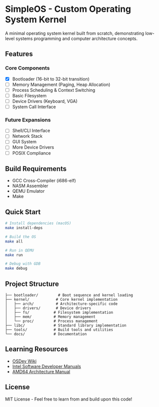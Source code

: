 # SimpleOS - Custom Operating System Kernel

A minimal operating system kernel built from scratch, demonstrating low-level systems programming and computer architecture concepts.

## Features

### Core Components
- [x] Bootloader (16-bit to 32-bit transition)
- [ ] Memory Management (Paging, Heap Allocation)
- [ ] Process Scheduling & Context Switching
- [ ] Basic Filesystem
- [ ] Device Drivers (Keyboard, VGA)
- [ ] System Call Interface

### Future Expansions
- [ ] Shell/CLI Interface
- [ ] Network Stack
- [ ] GUI System
- [ ] More Device Drivers
- [ ] POSIX Compliance

## Build Requirements

- GCC Cross-Compiler (i686-elf)
- NASM Assembler
- QEMU Emulator
- Make

## Quick Start

```bash
# Install dependencies (macOS)
make install-deps

# Build the OS
make all

# Run in QEMU
make run

# Debug with GDB
make debug
```

## Project Structure

```
├── bootloader/         # Boot sequence and kernel loading
├── kernel/            # Core kernel implementation
│   ├── arch/          # Architecture-specific code
│   ├── drivers/       # Device drivers
│   ├── fs/           # Filesystem implementation
│   ├── mem/          # Memory management
│   └── proc/         # Process management
├── libc/             # Standard library implementation
├── tools/            # Build tools and utilities
└── docs/             # Documentation
```

## Learning Resources

- [OSDev Wiki](https://wiki.osdev.org/)
- [Intel Software Developer Manuals](https://software.intel.com/content/www/us/en/develop/articles/intel-sdm.html)
- [AMD64 Architecture Manual](https://www.amd.com/system/files/TechDocs/40332.pdf)

## License

MIT License - Feel free to learn from and build upon this code!

